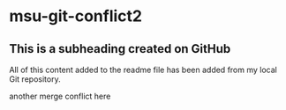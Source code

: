# msu-git-conflict2

## This is a subheading created on GitHub

All of this content added to the readme file has been added from my local Git repository.

another merge conflict here
